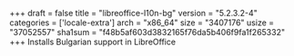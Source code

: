 +++
draft = false
title = "libreoffice-l10n-bg"
version = "5.2.3.2-4"
categories = ['locale-extra']
arch = "x86_64"
size = "3407176"
usize = "37052557"
sha1sum = "f48b5af603d3832165f76da5b406f9fa1f265332"
+++
Installs Bulgarian support in LibreOffice